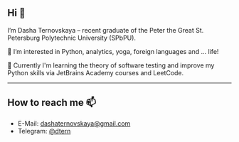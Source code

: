 ## Hi 👋 
I’m Dasha Ternovskaya – recent graduate of the Peter the Great St. Petersburg Polytechnic University (SPbPU).

👀 I’m interested in Python, analytics, yoga, foreign languages and ... life!

🌱 Currently I'm learning the theory of software testing and improve my Python skills via JetBrains Academy courses and LeetCode.

---
## How to reach me 📫   
- E-Mail: [dashaternovskaya@gmail.com](mailto:dashaternovskaya@gmail.com)
- Telegram: [@dtern](https://t.me/dtern)

<!---
dashaternovskaya/dashaternovskaya is a ✨ special ✨ repository because its `README.md` (this file) appears on your GitHub profile.
You can click the Preview link to take a look at your changes.
--->
